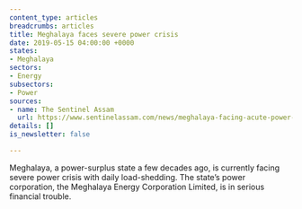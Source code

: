 ```yaml
---
content_type: articles
breadcrumbs: articles
title: Meghalaya faces severe power crisis
date: 2019-05-15 04:00:00 +0000
states:
- Meghalaya
sectors:
- Energy
subsectors:
- Power
sources:
- name: The Sentinel Assam
  url: https://www.sentinelassam.com/news/meghalaya-facing-acute-power-crisis/
details: []
is_newsletter: false

---
```

Meghalaya, a power-surplus state a few decades ago, is currently facing severe power crisis with daily load-shedding. The state’s power corporation, the Meghalaya Energy Corporation Limited, is in serious financial trouble.
